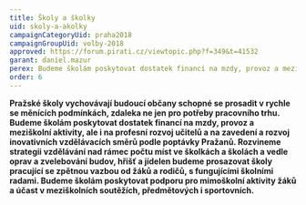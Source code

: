 ```yaml
---
title: Školy a školky
uid: skoly-a-akolky
campaignCategoryUid: praha2018
campaignGroupUid: volby-2018
approved: https://forum.pirati.cz/viewtopic.php?f=349&t=41532
garant: daniel.mazur
perex: Budeme školám poskytovat dostatek financí na mzdy, provoz a meziškolní aktivity, ale i na profesní rozvoj učitelů a na zavedení a rozvoj inovativních vzdělávacích směrů podle poptávky rodičů.
order: 6
---
```


**Pražské školy vychovávají budoucí občany schopné se prosadit v rychle se měnících podmínkách, zdaleka ne jen pro potřeby pracovního trhu. Budeme školám poskytovat dostatek financí na mzdy, provoz a meziškolní aktivity, ale i na profesní rozvoj učitelů a na zavedení a rozvoj inovativních vzdělávacích směrů podle poptávky Pražanů. Rozvineme strategii vzdělávání nad rámec počtu míst ve školkách a školách a vedle oprav a zvelebování budov, hřišť a jídelen budeme prosazovat školy pracující se zpětnou vazbou od žáků a rodičů, s fungujícími školními radami. Budeme školám poskytovat podporu pro mimoškolní aktivity žáků a účast v meziškolních soutěžích, předmětových i sportovních.**
